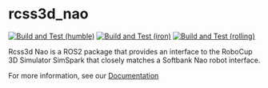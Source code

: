 # rcss3d_nao

[![Build and Test (humble)](../../actions/workflows/build_and_test_humble.yaml/badge.svg?branch=humble)](../../actions/workflows/build_and_test_humble.yaml?query=branch:humble)
[![Build and Test (iron)](../../actions/workflows/build_and_test_iron.yaml/badge.svg?branch=rolling)](../../actions/workflows/build_and_test_iron.yaml?query=branch:rolling)
[![Build and Test (rolling)](../../actions/workflows/build_and_test_rolling.yaml/badge.svg?branch=rolling)](../../actions/workflows/build_and_test_rolling.yaml?query=branch:rolling)


Rcss3d Nao is a ROS2 package that provides an interface to the RoboCup 3D Simulator SimSpark that closely matches a Softbank Nao robot interface.

For more information, see our [Documentation](https://rcss3d-nao.readthedocs.io/)

